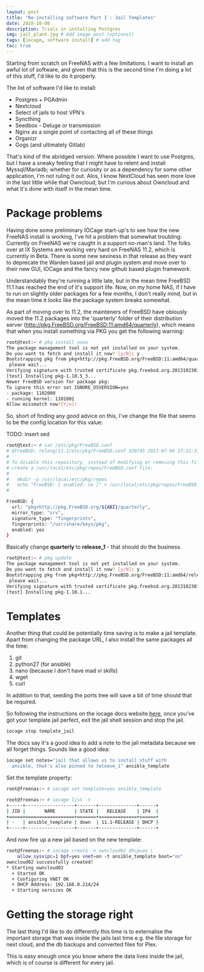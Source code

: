 ```yaml
---
layout: post
title: "Re-installing software Part I : Jail Templates"
date: 2018-10-08
description: Trials in installing Postgres
img: jail_plant.jpg # Add image post (optional)
tags: [iocage, software install] # add tag
toc: true
---
```


Starting from scratch on FreeNAS with a few limitations. I want to install an awful lot of software, and given that this is the second time I'm doing a lot of this stuff, I'd like to do it properly.

The list of software I'd like to install:
* Postgres + PGAdmin
* Nextcloud
* Select of jails to host VPN's
* Syncthing
* Seedbox - Deluge or transmission
* Nginx as a single point of contacting all of these things
* Organizr
* Gogs (and ultimately Gitlab)

That's kind of the abridged version. Where possible I want to use Postgres, but I have a sneaky feeling that I might have to relent and install Myssql/Mariadb; whether for curiosity or as a dependency for some other application, I'm not ruling it out. Alos, I know NextCloud has seen more love in the last little while that Owncloud, but I'm curious about Owncloud and what it's done with itself in the mean time.

# Package problems

Having done some preliminary IOCage start-up's to see how the new FreeNAS install is working, I've hit a problem that somewhat troubling: Currently on FreeNAS we're caught in a support no-man's land. The folks over at IX Systems are working very hard on FreeNAS 11.2, which is currently in Beta. There is some new sexiness in that release as they want to deprecate the Warden based jail and plugin system and move over to their new GUI, IOCage and the fancy new github based plugin framework.

Understandably they're running a little late, but in the mean time FreeBSD 11.1 has reached the end of it's support life. Now, on my home NAS, if I have to run on slightly older packages for a few months, I don't really mind, but in the mean time it looks like the package system breaks somewhat.

As part of moving over to 11.2, the mainteners of FreeBSD have obiously moved the 11.2 packages into the 'quarterly' folder of their distribution server (http://pkg.FreeBSD.org/FreeBSD:11:amd64/quarterly), which means that when you install something via PKG you get the following warning:


```bash
root@test:~ # pkg install nano
The package management tool is not yet installed on your system.
Do you want to fetch and install it now? [y/N]: y
Bootstrapping pkg from pkg+http://pkg.FreeBSD.org/FreeBSD:11:amd64/quarterly,
 please wait...
Verifying signature with trusted certificate pkg.freebsd.org.2013102301... done
[test] Installing pkg-1.10.5_3...
Newer FreeBSD version for package pkg:
To ignore this error set IGNORE_OSVERSION=yes
- package: 1102000
- running kernel: 1101001
Allow missmatch now?[Y/n]:
```

So, short of finding any good advice on this, I've change the file that seems to be the config location for this value:

TODO: insert sed

```bash
root@test:~ # cat /etc/pkg/FreeBSD.conf
# $FreeBSD: releng/11.1/etc/pkg/FreeBSD.conf 320745 2017-07-06 17:22:33Z gjb $
#
# To disable this repository, instead of modifying or removing this file,
# create a /usr/local/etc/pkg/repos/FreeBSD.conf file:
#
#   mkdir -p /usr/local/etc/pkg/repos
#   echo "FreeBSD: { enabled: no }" > /usr/local/etc/pkg/repos/FreeBSD.conf
#

FreeBSD: {
  url: "pkg+http://pkg.FreeBSD.org/${ABI}/quarterly",
  mirror_type: "srv",
  signature_type: "fingerprints",
  fingerprints: "/usr/share/keys/pkg",
  enabled: yes
}
```

Basically change __quarterly__ to __release_1__ - that should do the business.

```bash
root@test:~ # pkg update
The package management tool is not yet installed on your system.
Do you want to fetch and install it now? [y/N]: y
Bootstrapping pkg from pkg+http://pkg.FreeBSD.org/FreeBSD:11:amd64/release_1,
 please wait...
Verifying signature with trusted certificate pkg.freebsd.org.2013102301... done
[test] Installing pkg-1.10.1...

```

# Templates

Another thing that could be potentially time saving is to make a jail template. Apart from changing the package URL, I also install the same packages all the time:
1. git
2. python27 (for ansible)
3. nano (because I don't have mad vi skills)
4. wget
5. curl

In addition to that, seeding the ports tree will save a bit of time should that be required.

So following the instructions on the iocage docs website [here](https://iocage.readthedocs.io/en/latest/templates.html), once you've got your template jail perfect, exit the jail shell session and stop the jail.

```bash
iocage stop template_jail
```

The docs say it's a good idea to add a note to the jail metadata because we all forget things. Sounds like a good idea:

```bash
iocage set notes="jail that allows us to install stuff with
  ansible, that's also pinned to release_1" ansible_template
```

Set the template property:

```bash
root@freenas:~ # iocage set template=yes ansible_template

root@freenas:~ # iocage list -t
+-----+------------------+-------+--------------+------+
| JID |       NAME       | STATE |   RELEASE    | IP4  |
+=====+==================+=======+==============+======+
| -   | ansible_template | down  | 11.1-RELEASE | DHCP |
+-----+------------------+-------+--------------+------+

```

And now fire up a new jail based on the new template:

```bash
root@freenas:~ # iocage create -n owncloud02 dhcp=on \
    allow_sysvipc=1 bpf=yes vnet=on -t ansible_template boot="on"
owncloud02 successfully created!
* Starting owncloud02
  + Started OK
  + Configuring VNET OK
  + DHCP Address: 192.168.0.214/24
  + Starting services OK
```

# Getting the storage right

The last thing I'd like to do differently this time is to externalise the important storage that was inside the jails last time e.g. the file storage for next cloud, and the db backups and converted files for Plex.

This is easy enough once you know where the data lives inside the jail, which is of course is different for every jail.
